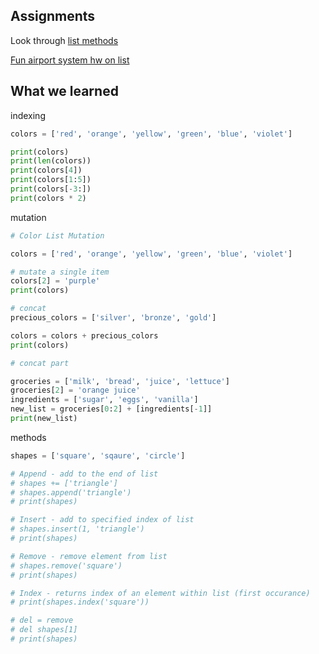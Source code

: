## Assignments

Look through [list methods](https://cs.nyu.edu/courses/spring25/CSCI-UA.0002-006/notes/list-methods/)

[Fun airport system hw on list](https://cs.nyu.edu/courses/spring25/CSCI-UA.0002-006/assignments/lists/)

## What we learned

indexing
```py
colors = ['red', 'orange', 'yellow', 'green', 'blue', 'violet']

print(colors)
print(len(colors))
print(colors[4])
print(colors[1:5])
print(colors[-3:])
print(colors * 2)
```

mutation
```py
# Color List Mutation

colors = ['red', 'orange', 'yellow', 'green', 'blue', 'violet']

# mutate a single item
colors[2] = 'purple'
print(colors)

# concat
precious_colors = ['silver', 'bronze', 'gold']

colors = colors + precious_colors
print(colors)

# concat part

groceries = ['milk', 'bread', 'juice', 'lettuce']
groceries[2] = 'orange juice'
ingredients = ['sugar', 'eggs', 'vanilla']
new_list = groceries[0:2] + [ingredients[-1]]
print(new_list)
```

methods
```py
shapes = ['square', 'sqaure', 'circle']

# Append - add to the end of list
# shapes += ['triangle']
# shapes.append('triangle')
# print(shapes)

# Insert - add to specified index of list
# shapes.insert(1, 'triangle')
# print(shapes)

# Remove - remove element from list
# shapes.remove('square')
# print(shapes)

# Index - returns index of an element within list (first occurance)
# print(shapes.index('square'))

# del = remove
# del shapes[1]
# print(shapes)
```